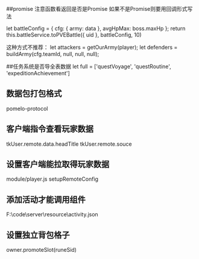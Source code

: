 ##promise
注意函数看返回是否是Promise
如果不是Promise则要用回调形式写法

let battleConfig = { cfg: { army: data }, avgHpMax: boss.maxHp };
        return this.battleService.toPVEBattle({ uid }, battleConfig, 10)

这种方式不推荐：
        let attackers = getOurArmy(player);
        let defenders = buildArmy(cfg.teamId, null, null, null);

##任务系统是否导全表数据
let full = ['questVoyage', 'questRoutine', 'expeditionAchievement']

## 数据包打包格式
pomelo-protocol

## 客户端指令查看玩家数据
tkUser.remote.data.headTitle
tkUser.remote.souce

## 设置客户端能拉取得玩家数据
module/player.js setupRemoteConfig

## 添加活动才能调用组件
F:\code\server\resource\activity.json

## 设置独立背包格子
owner.promoteSlot(runeSid)
